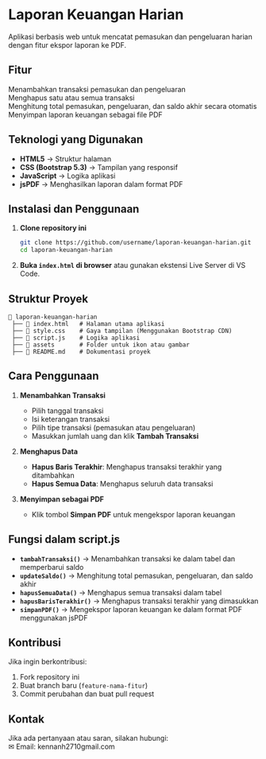 # Laporan Keuangan Harian  
Aplikasi berbasis web untuk mencatat pemasukan dan pengeluaran harian dengan fitur ekspor laporan ke PDF.  

## Fitur  
 Menambahkan transaksi pemasukan dan pengeluaran  
 Menghapus satu atau semua transaksi  
 Menghitung total pemasukan, pengeluaran, dan saldo akhir secara otomatis  
 Menyimpan laporan keuangan sebagai file PDF  
 
## Teknologi yang Digunakan  
- **HTML5** → Struktur halaman  
- **CSS (Bootstrap 5.3)** → Tampilan yang responsif  
- **JavaScript** → Logika aplikasi  
- **jsPDF** → Menghasilkan laporan dalam format PDF  

## Instalasi dan Penggunaan  
1. **Clone repository ini**  
   ```sh
   git clone https://github.com/username/laporan-keuangan-harian.git
   cd laporan-keuangan-harian
   ```
2. **Buka `index.html` di browser** atau gunakan ekstensi Live Server di VS Code.  

## Struktur Proyek  
```
📂 laporan-keuangan-harian  
 ├── 📄 index.html   # Halaman utama aplikasi  
 ├── 📄 style.css    # Gaya tampilan (Menggunakan Bootstrap CDN)  
 ├── 📄 script.js    # Logika aplikasi  
 ├── 📂 assets       # Folder untuk ikon atau gambar  
 ├── 📄 README.md    # Dokumentasi proyek  
```

## Cara Penggunaan  
1. **Menambahkan Transaksi**  
   - Pilih tanggal transaksi  
   - Isi keterangan transaksi  
   - Pilih tipe transaksi (pemasukan atau pengeluaran)  
   - Masukkan jumlah uang dan klik **Tambah Transaksi**  

2. **Menghapus Data**  
   - **Hapus Baris Terakhir**: Menghapus transaksi terakhir yang ditambahkan  
   - **Hapus Semua Data**: Menghapus seluruh data transaksi  

3. **Menyimpan sebagai PDF**  
   - Klik tombol **Simpan PDF** untuk mengekspor laporan keuangan  

## Fungsi dalam script.js  
- **`tambahTransaksi()`** → Menambahkan transaksi ke dalam tabel dan memperbarui saldo  
- **`updateSaldo()`** → Menghitung total pemasukan, pengeluaran, dan saldo akhir  
- **`hapusSemuaData()`** → Menghapus semua transaksi dalam tabel  
- **`hapusBarisTerakhir()`** → Menghapus transaksi terakhir yang dimasukkan  
- **`simpanPDF()`** → Mengekspor laporan keuangan ke dalam format PDF menggunakan jsPDF  

## Kontribusi  
Jika ingin berkontribusi:  
1. Fork repository ini  
2. Buat branch baru (`feature-nama-fitur`)  
3. Commit perubahan dan buat pull request  
  
## Kontak  
Jika ada pertanyaan atau saran, silakan hubungi:  
✉ Email: kennanh2710gmail.com
